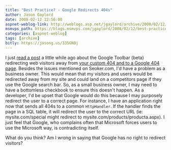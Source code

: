 ```yaml
---
title: "Best Practice? - Google Redirects 404s"
author: Jason Gaylord
date: 2008-02-12 12:56:00
aspnet-weblog-link: http://weblogs.asp.net/jgaylord/archive/2008/02/12/best-practice-google-redirects-404s.aspx
msmvps_path: https://blogs.msmvps.com/jgaylord/2008/02/12/best-practice-google-redirects-404s/
categories: [aspnet-weblog]
tags: [archive]
bitly: https://jasong.us/335GN8j
---
```


I just [read a post](http://seoker.com/2008/02/11/google-hijacking-404-error-pages/) a little while ago about the Google Toolbar (beta) redirecting web visitors away from [your custom 404 and to a Google 404 page](http://seoker.com/2008/02/11/google-hijacking-404-error-pages/). Besides the issues mentioned on Seoker.com, I'd have a problem as a business owner. This would mean that my visitors and users would be redirected away from my site and could land on a competitors page if they use the Google search bar. So, as a small business owner, I may need to have a bottomless checkbook to ensure this doesn't happen. As a developer, I'd be upset that Google would do this because I may purposely redirect the user to a correct page. For instance, I have an application right now that sends all 404s to a common `HttpHandler`. If the handler finds the page in a SQL table, it will redirect the user to the correct URL (ie: mysite.com/special might redirect to mysite.com/products/producta.aspx). I just feel that Google, who complains often that Microsoft forces users to use the Microsoft way, is contradicting itself.

What do you think? Am I wrong in saying that Google has no right to redirect visitors?